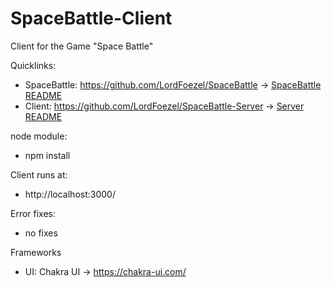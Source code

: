 # SpaceBattle-Client

Client for the Game "Space Battle" 

Quicklinks:
- SpaceBattle: https://github.com/LordFoezel/SpaceBattle -> [SpaceBattle README](https://github.com/LordFoezel/SpaceBattle#readme)
- Client: https://github.com/LordFoezel/SpaceBattle-Server -> [Server README](https://github.com/LordFoezel/SpaceBattle-Server#readme)

node module:
- npm install

Client runs at:
- http://localhost:3000/

Error fixes:
- no fixes

Frameworks
- UI: Chakra UI -> https://chakra-ui.com/
